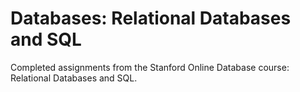 # Databases: Relational Databases and SQL
Completed assignments from the Stanford Online Database course: Relational Databases and SQL.